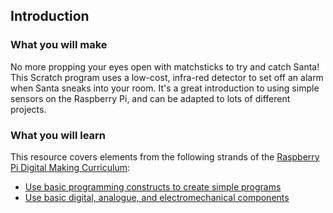 ## Introduction

### What you will make
No more propping your eyes open with matchsticks to try and catch Santa! This Scratch program uses a low-cost, infra-red detector to set off an alarm when Santa sneaks into your room. It's a great introduction to using simple sensors on the Raspberry Pi, and can be adapted to lots of different projects.

### What you will learn

This resource covers elements from the following strands of the [Raspberry Pi Digital Making Curriculum](https://www.raspberrypi.org/curriculum/):

- [Use basic programming constructs to create simple programs](https://www.raspberrypi.org/curriculum/programming/creator)
- [Use basic digital, analogue, and electromechanical components](https://www.raspberrypi.org/curriculum/physical-computing/creator)

